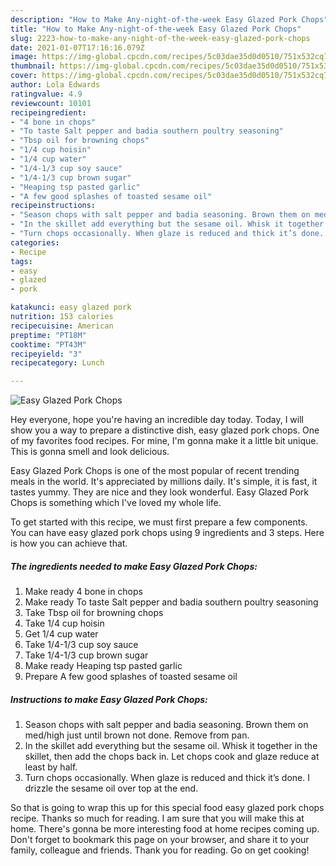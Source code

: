 ```yaml
---
description: "How to Make Any-night-of-the-week Easy Glazed Pork Chops"
title: "How to Make Any-night-of-the-week Easy Glazed Pork Chops"
slug: 2223-how-to-make-any-night-of-the-week-easy-glazed-pork-chops
date: 2021-01-07T17:16:16.079Z
image: https://img-global.cpcdn.com/recipes/5c03dae35d0d0510/751x532cq70/easy-glazed-pork-chops-recipe-main-photo.jpg
thumbnail: https://img-global.cpcdn.com/recipes/5c03dae35d0d0510/751x532cq70/easy-glazed-pork-chops-recipe-main-photo.jpg
cover: https://img-global.cpcdn.com/recipes/5c03dae35d0d0510/751x532cq70/easy-glazed-pork-chops-recipe-main-photo.jpg
author: Lola Edwards
ratingvalue: 4.9
reviewcount: 10101
recipeingredient:
- "4 bone in chops"
- "To taste Salt pepper and badia southern poultry seasoning"
- "Tbsp oil for browning chops"
- "1/4 cup hoisin"
- "1/4 cup water"
- "1/4-1/3 cup soy sauce"
- "1/4-1/3 cup brown sugar"
- "Heaping tsp pasted garlic"
- "A few good splashes of toasted sesame oil"
recipeinstructions:
- "Season chops with salt pepper and badia seasoning. Brown them on med/high just until brown not done. Remove from pan."
- "In the skillet add everything but the sesame oil. Whisk it together in the skillet, then add the chops back in. Let chops cook and glaze reduce at least by half."
- "Turn chops occasionally. When glaze is reduced and thick it’s done. I drizzle the sesame oil over top at the end."
categories:
- Recipe
tags:
- easy
- glazed
- pork

katakunci: easy glazed pork 
nutrition: 153 calories
recipecuisine: American
preptime: "PT18M"
cooktime: "PT43M"
recipeyield: "3"
recipecategory: Lunch

---
```



![Easy Glazed Pork Chops](https://img-global.cpcdn.com/recipes/5c03dae35d0d0510/751x532cq70/easy-glazed-pork-chops-recipe-main-photo.jpg)

Hey everyone, hope you're having an incredible day today. Today, I will show you a way to prepare a distinctive dish, easy glazed pork chops. One of my favorites food recipes. For mine, I'm gonna make it a little bit unique. This is gonna smell and look delicious.



Easy Glazed Pork Chops is one of the most popular of recent trending meals in the world. It's appreciated by millions daily. It's simple, it is fast, it tastes yummy. They are nice and they look wonderful. Easy Glazed Pork Chops is something which I've loved my whole life.


To get started with this recipe, we must first prepare a few components. You can have easy glazed pork chops using 9 ingredients and 3 steps. Here is how you can achieve that.

<!--inarticleads1-->

##### The ingredients needed to make Easy Glazed Pork Chops:

1. Make ready 4 bone in chops
1. Make ready To taste Salt pepper and badia southern poultry seasoning
1. Take Tbsp oil for browning chops
1. Take 1/4 cup hoisin
1. Get 1/4 cup water
1. Take 1/4-1/3 cup soy sauce
1. Take 1/4-1/3 cup brown sugar
1. Make ready Heaping tsp pasted garlic
1. Prepare A few good splashes of toasted sesame oil




<!--inarticleads2-->

##### Instructions to make Easy Glazed Pork Chops:

1. Season chops with salt pepper and badia seasoning. Brown them on med/high just until brown not done. Remove from pan.
1. In the skillet add everything but the sesame oil. Whisk it together in the skillet, then add the chops back in. Let chops cook and glaze reduce at least by half.
1. Turn chops occasionally. When glaze is reduced and thick it’s done. I drizzle the sesame oil over top at the end.




So that is going to wrap this up for this special food easy glazed pork chops recipe. Thanks so much for reading. I am sure that you will make this at home. There's gonna be more interesting food at home recipes coming up. Don't forget to bookmark this page on your browser, and share it to your family, colleague and friends. Thank you for reading. Go on get cooking!
